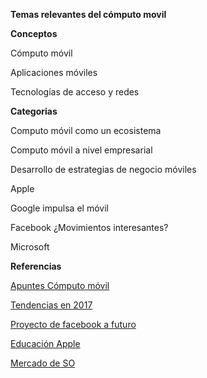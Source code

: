 **Temas relevantes del cómputo movil**

**Conceptos**

Cómputo móvil 


Aplicaciones móviles

Tecnologías de acceso y redes


**Categorias**

Computo móvil como un ecosistema

Computo móvil a nivel empresarial

Desarrollo de estrategias de negocio móviles

Apple

Google impulsa el móvil

Facebook ¿Movimientos interesantes?

Microsoft



**Referencias**

[Apuntes Cómputo móvil](https://repository.eafit.edu.co/bitstream/handle/10784/2789/5.%20capitulos.pdf?sequence=5&isAllowed=y)

[Tendencias en 2017](https://searchdatacenter.techtarget.com/es/cronica/Tendencias-de-tecnologia-movil-sobre-las-que-estar-alertas-en-2017)

[Proyecto de facebook a futuro](https://expansion.mx/tecnologia/2017/04/19/facebook-quiere-que-dejes-el-celular-y-uses-tu-cerebro)

[Educación Apple](https://www.apple.com/mx/education/)

[Mercado de  SO](https://latam.pcmag.com/sistemas-operativos-moviles/18490/news/el-996-del-mercado-movil-le-pertenece-a-android-y-ios)

